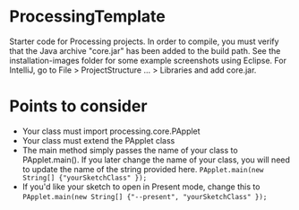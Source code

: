 # ProcessingTemplate
Starter code for Processing projects.  In order to compile, you must verify that 
the Java archive "core.jar" has been added to the build path. See the 
installation-images folder for some example screenshots using Eclipse.  For IntelliJ, 
go to File > ProjectStructure ... > Libraries and add core.jar.

# Points to consider
* Your class must import processing.core.PApplet
* Your class must extend the PApplet class
* The main method simply passes the name of your class to PApplet.main().  If you later
change the name of your class, you will need to update the name of the string provided here.
`PApplet.main(new String[] {"yourSketchClass" });`
* If you'd like your sketch to open in Present mode, change this to 
`PApplet.main(new String[] {"--present", "yourSketchClass" });`

